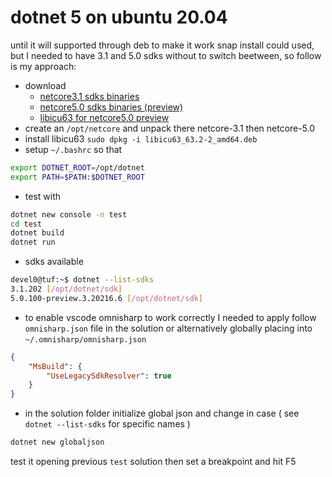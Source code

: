 # dotnet 5 on ubuntu 20.04

until it will supported through deb to make it work snap install could used, but I needed to have 3.1 and 5.0 sdks without to switch beetween, so follow is my approach:

- download
  - [netcore3.1 sdks binaries](https://dotnet.microsoft.com/download/dotnet-core/thank-you/sdk-3.1.202-linux-x64-binaries)
  - [netcore5.0 sdks binaries (preview)](https://dotnet.microsoft.com/download/dotnet/thank-you/sdk-5.0.100-preview.3-linux-x64-binaries)
  - [libicu63 for netcore5.0 preview](https://mirrors.edge.kernel.org/ubuntu/pool/main/i/icu/libicu63_63.2-2_amd64.deb)
- create an `/opt/netcore` and unpack there netcore-3.1 then netcore-5.0
- install libicu63 `sudo dpkg -i libicu63_63.2-2_amd64.deb`
- setup `~/.bashrc` so that

```sh
export DOTNET_ROOT=/opt/dotnet
export PATH=$PATH:$DOTNET_ROOT
```

- test with

```sh
dotnet new console -n test
cd test
dotnet build
dotnet run
```

- sdks available

```sh
devel0@tuf:~$ dotnet --list-sdks
3.1.202 [/opt/dotnet/sdk]
5.0.100-preview.3.20216.6 [/opt/dotnet/sdk]
```

- to enable vscode omnisharp to work correctly I needed to apply follow `omnisharp.json` file in the solution or alternatively globally placing into `~/.omnisharp/omnisharp.json`

```json
{
    "MsBuild": {
        "UseLegacySdkResolver": true
    }
}
```

- in the solution folder initialize global json and change in case ( see `dotnet --list-sdks` for specific names )

```sh
dotnet new globaljson
```

test it opening previous `test` solution then set a breakpoint and hit F5
